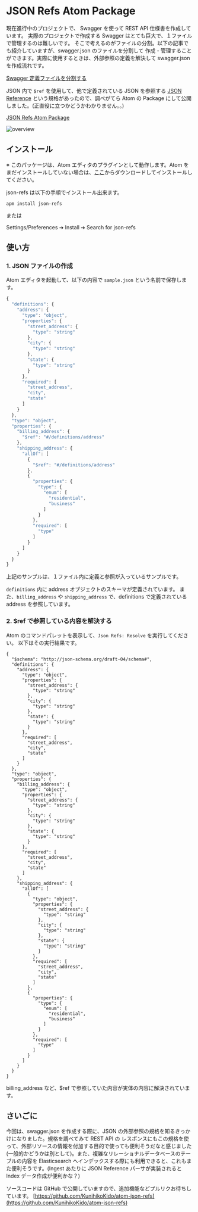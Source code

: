 # JSON Refs Atom Package
現在進行中のプロジェクトで、 Swagger を使って REST API 仕様書を作成しています。
実際のプロジェクトで作成する Swagger はとても巨大で、１ファイルで管理するのは難しいです。
そこで考えるのがファイルの分割。以下の記事でも紹介していますが、swagger.json のファイルを分割して
作成・管理することができます。実際に使用するときは、外部参照の定義を解決して swagger.json を作成流れです。

[Swagger 定義ファイルを分割する](http://dev.classmethod.jp/etc/split-swagger/)

JSON 内で ```$ref``` を使用して、他で定義されている JSON を参照する [JSON Reference](https://tools.ietf.org/id/draft-pbryan-zyp-json-ref-03.html) という規格があったので、調べがてら Atom の Package にして公開しました。(正直役に立つかどうかわかりません。。)

[JSON Refs Atom Package](https://atom.io/packages/json-refs)

![overview](https://raw.githubusercontent.com/KunihikoKido/atom-json-refs/master/screenshots/overview.gif)

## インストール
※ このパッケージは、Atom エディタのプラグインとして動作します。Atom をまだインストールしていない場合は、[ここ](https://atom.io)からダウンロードしてインストールしてください。

json-refs は以下の手順でインストール出来ます。

```
apm install json-refs
```

または

Settings/Preferences ➔ Install ➔ Search for json-refs


## 使い方
### 1. JSON ファイルの作成
Atom エディタを起動して、以下の内容で `sample.json` という名前で保存します。

``` js
{
  "definitions": {
    "address": {
      "type": "object",
      "properties": {
        "street_address": {
          "type": "string"
        },
        "city": {
          "type": "string"
        },
        "state": {
          "type": "string"
        }
      },
      "required": [
        "street_address",
        "city",
        "state"
      ]
    }
  },
  "type": "object",
  "properties": {
    "billing_address": {
      "$ref": "#/definitions/address"
    },
    "shipping_address": {
      "allOf": [
        {
          "$ref": "#/definitions/address"
        },
        {
          "properties": {
            "type": {
              "enum": [
                "residential",
                "business"
              ]
            }
          },
          "required": [
            "type"
          ]
        }
      ]
    }
  }
}
```

上記のサンプルは、１ファイル内に定義と参照が入っているサンプルです。

`definitions` 内に address オブジェクトのスキーマが定義されています。
また、`billing_address` や `shipping_address` で、definitions で定義されている address を参照しています。

### 2. $ref で参照している内容を解決する
Atom のコマンドパレットを表示して、`Json Refs: Resolve` を実行してください。
以下はその実行結果です。

```
{
  "$schema": "http://json-schema.org/draft-04/schema#",
  "definitions": {
    "address": {
      "type": "object",
      "properties": {
        "street_address": {
          "type": "string"
        },
        "city": {
          "type": "string"
        },
        "state": {
          "type": "string"
        }
      },
      "required": [
        "street_address",
        "city",
        "state"
      ]
    }
  },
  "type": "object",
  "properties": {
    "billing_address": {
      "type": "object",
      "properties": {
        "street_address": {
          "type": "string"
        },
        "city": {
          "type": "string"
        },
        "state": {
          "type": "string"
        }
      },
      "required": [
        "street_address",
        "city",
        "state"
      ]
    },
    "shipping_address": {
      "allOf": [
        {
          "type": "object",
          "properties": {
            "street_address": {
              "type": "string"
            },
            "city": {
              "type": "string"
            },
            "state": {
              "type": "string"
            }
          },
          "required": [
            "street_address",
            "city",
            "state"
          ]
        },
        {
          "properties": {
            "type": {
              "enum": [
                "residential",
                "business"
              ]
            }
          },
          "required": [
            "type"
          ]
        }
      ]
    }
  }
}
```

billing_address など、$ref で参照していた内容が実体の内容に解決されています。

## さいごに
今回は、swagger.json を作成する際に、JSON の外部参照の規格を知るきっかけになりました。規格を調べてみて REST API の レスポンスにもこの規格を使って、外部リソースの情報を付加する目的で使っても便利そうだなと感じました(一般的かどうかは別として)。また、複雑なリレーショナルデータベースのテーブルの内容を Elasticsearch へインデックスする際にも利用できると、これもまた便利そうです。(Ingest あたりに JSON Reference パーサが実装されると Index データ作成が便利かな？)

ソースコードは GitHub で公開していますので、追加機能などプルリクお待ちしています。
[https://github.com/KunihikoKido/atom-json-refs](https://github.com/KunihikoKido/atom-json-refs)
